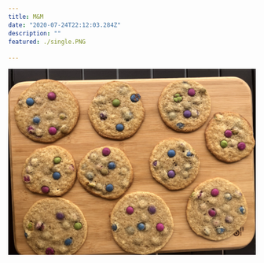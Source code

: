 ```yaml
---
title: M&M
date: "2020-07-24T22:12:03.284Z"
description: ""
featured: ./single.PNG

---
```


![Look at all of those M&M cookies](./M&M.JPG)